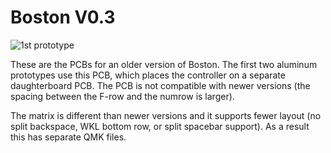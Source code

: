 # Boston V0.3

![1st prototype](https://github.com/bluepylons/Boston/raw/master/graphics/prototype_1_pic.JPG)

These are the PCBs for an older version of Boston. The first two aluminum prototypes use this PCB, which places the controller on a separate daughterboard PCB. The PCB is not compatible with newer versions (the spacing between the F-row and the numrow is larger).

The matrix is different than newer versions and it supports fewer layout (no split backspace, WKL bottom row, or split spacebar support). As a result this has separate QMK files. 


